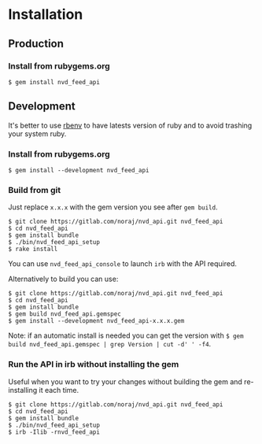 # Installation

## Production

### Install from rubygems.org

```
$ gem install nvd_feed_api
```

## Development

It's better to use [rbenv](https://github.com/rbenv/rbenv) to have latests version of ruby and to avoid trashing your system ruby.

### Install from rubygems.org

```
$ gem install --development nvd_feed_api
```

### Build from git

Just replace `x.x.x` with the gem version you see after `gem build`.

```
$ git clone https://gitlab.com/noraj/nvd_api.git nvd_feed_api
$ cd nvd_feed_api
$ gem install bundle
$ ./bin/nvd_feed_api_setup
$ rake install
```

You can use `nvd_feed_api_console` to launch `irb` with the API required.

Alternatively to build you can use:

```
$ git clone https://gitlab.com/noraj/nvd_api.git nvd_feed_api
$ cd nvd_feed_api
$ gem install bundle
$ gem build nvd_feed_api.gemspec
$ gem install --development nvd_feed_api-x.x.x.gem
```

Note: if an automatic install is needed you can get the version with `$ gem build nvd_feed_api.gemspec | grep Version | cut -d' ' -f4`.

### Run the API in irb without installing the gem

Useful when you want to try your changes without building the gem and re-installing it each time.

```
$ git clone https://gitlab.com/noraj/nvd_api.git nvd_feed_api
$ cd nvd_feed_api
$ gem install bundle
$ ./bin/nvd_feed_api_setup
$ irb -Ilib -rnvd_feed_api
```
